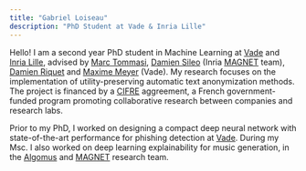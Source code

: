 ```yaml
---
title: "Gabriel Loiseau"
description: "PhD Student at Vade & Inria Lille"
---
```


Hello! I am a second year PhD student in Machine Learning at <a href="https://www.vadesecure.com/">Vade</a> and <a href="https://www.inria.fr/fr/centre-inria-de-luniversite-de-lille">Inria Lille</a>, advised by <a href="http://researchers.lille.inria.fr/tommasi/">Marc Tommasi</a>, <a href="https://sileod.github.io/">Damien Sileo</a> (Inria <a href="https://team.inria.fr/magnet/">MAGNET</a> team), <a href="https://driquet.info/">Damien Riquet</a> and <a href="#">Maxime Meyer</a> (Vade). My research focuses on the implementation of utility-preserving automatic text anonymization methods.
The project is financed by a <a href="https://fr.wikipedia.org/wiki/Convention_industrielle_de_formation_par_la_recherche">CIFRE</a> aggreement, a French government-funded program promoting collaborative research between companies and research labs. 

Prior to my PhD, I worked on designing a compact deep neural network with state-of-the-art performance for phishing detection at <a href="https://www.vadesecure.com/">Vade</a>.
During my Msc. I also worked on deep learning explainability for music generation, in the <a href="http://algomus.fr/">Algomus</a> and <a href="https://team.inria.fr/magnet/">MAGNET</a> research team.
